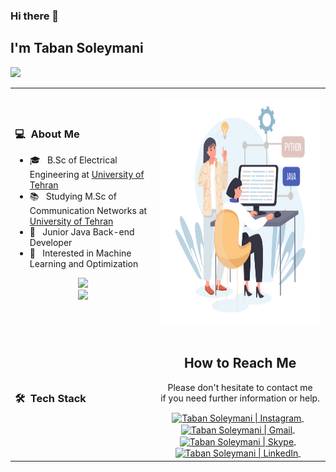 ### Hi there 👋

## I'm Taban Soleymani
![](https://komarev.com/ghpvc/?username=your-taabann&color=0069b4)
<table>
  <tr>
    <td>
      <h3> 💻 &nbsp;About Me </h3>
       <ul>
        <li>🎓 &nbsp; B.Sc of Electrical Engineering at <a href="https://ut.ac.ir/en">University of Tehran </a></li>
        <li>📚 &nbsp; Studying M.Sc of Communication Networks at <a href="https://ut.ac.ir/en">University of Tehran </a></li>
        <li>👑 &nbsp; Junior Java Back-end Developer </li>
        <li>🤔 &nbsp; Interested in Machine Learning and Optimization</li>
       </ul>
       <p align="center">
         <img height="180em" src="https://github-readme-stats-eight-theta.vercel.app/api/top-langs/?username=Taabannn&layout=compact&langs_count=8&theme=algolia"/>
         <br>
        <img height="150em" src="https://github-readme-stats-eight-theta.vercel.app/api?username=Taabannn&show_icons=true&theme=algolia&include_all_commits=true&count_private=true"/>
        </p>
    </td>
    <td>
     <p align="center">
      <a href="https://github.com/Taabannn">
       <img height="360em" src="images/java-python-developer.png"/>
      </a>
     </p>
    </td>
  </tr>
  <tr>
   <td>
    <h3> 🛠 &nbsp;Tech Stack</h3>
   </td>
   <td>
    <div align="center">
      <h2><b>How to Reach Me</b></h2>
      <p>Please don't hesitate to contact me 
        <br>if you need further information or help.
      </p>
      <a href="https://www.instagram.com/taabannn/" target="_blank">
      <img align="center" alt="Taban Soleymani | Instagram" width="26px" src="https://img.icons8.com/ios-glyphs/50/000000/instagram-new.png" />
      </a> &nbsp;&nbsp;
      <a href="mailto:tabansly78@gmail.com" >
      <img align="center" alt="Taban Soleymani | Gmail" width="26px" src="https://img.icons8.com/ios-glyphs/50/000000/gmail.png" />
      </a> &nbsp;&nbsp;
      <a href="https://join.skype.com/invite/oJPb3eoBcLa3" >
      <img align="center" alt="Taban Soleymani | Skype" width="26px" src="https://img.icons8.com/ios-glyphs/50/000000/skype.png" />
      </a> &nbsp;&nbsp;
      <a href="https://www.linkedin.com/in/TabanSoleymani/" >
      <img align="center" alt="Taban Soleymani | LinkedIn" width="26px" src="https://img.icons8.com/ios-glyphs/50/000000/linkedin.png" />
      </a> &nbsp;&nbsp;
    </div>
   </td>
  </tr>
</table>

<!---
Taabannn/Taabannn is a ✨ special ✨ repository because its `README.md` (this file) appears on your GitHub profile.
You can click the Preview link to take a look at your changes.
--->

